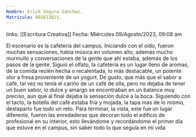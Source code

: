 ```yaml
---
Nombre: Erick Segura Sánchez.
Matrícula: A01613821.
---
```

links: [[Escritura Creativa]]
Fecha: Miércoles 09/Agosto/2023, 09:08 am

El escenario es la cafetería del campus. Iniciando con el oído, fueron muchas sensaciones, había música en volumen alto, además mucho murmullo y conversaciones de la gente que ahí estaba, además de los pasos de la gente. Siguió el olfato, la cafetería es un lugar lleno de aromas, de la comida recién hecha o recalentada, lo más destacable, un potente olor a fresa proveniente de un yogurt. De gusto, que más que el sabor a café, tal vez no tenía el cariño de un café de olla, pero no dejaba de tener un buen sabor, lo dulce y amargo se encontraban en un balance muy preciso, aun que al final dejaba la sensación dulce a la boca. Siguiendo con el tacto, la botella del café estaba fría y mojada, la tapa más de lo mismo, destaparlo fue todo un reto. Para terminar, la vista, este fue un lugar diferente, fueron las enredaderas que decoran todo el edificio de profesional en su interior, esto llevándome y recordándome el primer día que estuve en el campus, sin saber todo lo que seguía en mi vida





